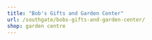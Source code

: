 ```yaml
---
title: "Bob's Gifts and Garden Center"
url: /southgate/bobs-gifts-and-garden-center/
shop: garden centre
---
```

